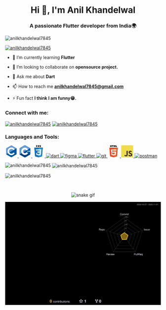 <h1 align="center">Hi 👋, I'm Anil Khandelwal</h1>
<h3 align="center">A passionate Flutter developer from India🌍</h3>

<p align="left"> <img src="https://komarev.com/ghpvc/?username=anilkhandelwal7845&label=Profile%20views&color=0e75b6&style=flat" alt="anilkhandelwal7845" /> </p>

<p align="left"> <a href="https://github.com/ryo-ma/github-profile-trophy"><img src="https://github-profile-trophy.vercel.app/?username=anilkhandelwal7845" alt="anilkhandelwal7845" /></a> </p>

- 🌱 I’m currently learning **Flutter**

- 👯 I’m looking to collaborate on **opensource project.**

- 💬 Ask me about **Dart**

- 📫 How to reach me **anilkhandelwal7845@gmail.com**

- ⚡ Fun fact **I think I am funny😁.**

<h3 align="left">Connect with me:</h3>
<p align="left">
<a href="https://linkedin.com/in/anilkhandelwal7845" target="blank"><img align="center" src="https://raw.githubusercontent.com/rahuldkjain/github-profile-readme-generator/master/src/images/icons/Social/linked-in-alt.svg" alt="anilkhandelwal7845" height="30" width="40" /></a>
<a href="https://instagram.com/anilkhandelwal7845" target="blank"><img align="center" src="https://raw.githubusercontent.com/rahuldkjain/github-profile-readme-generator/master/src/images/icons/Social/instagram.svg" alt="anilkhandelwal7845" height="30" width="40" /></a>
</p>

<h3 align="left">Languages and Tools:</h3>
<p align="left"> <a href="https://www.cprogramming.com/" target="_blank" rel="noreferrer"> <img src="https://raw.githubusercontent.com/devicons/devicon/master/icons/c/c-original.svg" alt="c" width="40" height="40"/> </a> <a href="https://www.w3schools.com/cpp/" target="_blank" rel="noreferrer"> <img src="https://raw.githubusercontent.com/devicons/devicon/master/icons/cplusplus/cplusplus-original.svg" alt="cplusplus" width="40" height="40"/> </a> <a href="https://www.w3schools.com/css/" target="_blank" rel="noreferrer"> <img src="https://raw.githubusercontent.com/devicons/devicon/master/icons/css3/css3-original-wordmark.svg" alt="css3" width="40" height="40"/> </a> <a href="https://dart.dev" target="_blank" rel="noreferrer"> <img src="https://www.vectorlogo.zone/logos/dartlang/dartlang-icon.svg" alt="dart" width="40" height="40"/> </a> <a href="https://www.figma.com/" target="_blank" rel="noreferrer"> <img src="https://www.vectorlogo.zone/logos/figma/figma-icon.svg" alt="figma" width="40" height="40"/> </a> <a href="https://flutter.dev" target="_blank" rel="noreferrer"> <img src="https://www.vectorlogo.zone/logos/flutterio/flutterio-icon.svg" alt="flutter" width="40" height="40"/> </a> <a href="https://git-scm.com/" target="_blank" rel="noreferrer"> <img src="https://www.vectorlogo.zone/logos/git-scm/git-scm-icon.svg" alt="git" width="40" height="40"/> </a> <a href="https://www.w3.org/html/" target="_blank" rel="noreferrer"> <img src="https://raw.githubusercontent.com/devicons/devicon/master/icons/html5/html5-original-wordmark.svg" alt="html5" width="40" height="40"/> </a> <a href="https://developer.mozilla.org/en-US/docs/Web/JavaScript" target="_blank" rel="noreferrer"> <img src="https://raw.githubusercontent.com/devicons/devicon/master/icons/javascript/javascript-original.svg" alt="javascript" width="40" height="40"/> </a> <a href="https://postman.com" target="_blank" rel="noreferrer"> <img src="https://www.vectorlogo.zone/logos/getpostman/getpostman-icon.svg" alt="postman" width="40" height="40"/> </a> </p>

<p><img align="left" src="https://github-readme-stats.vercel.app/api/top-langs?username=anilkhandelwal7845&show_icons=true&locale=en&layout=compact" alt="anilkhandelwal7845" /></p>

<p>&nbsp;<img align="center" src="https://github-readme-stats.vercel.app/api?username=anilkhandelwal7845&show_icons=true&locale=en" alt="anilkhandelwal7845" /></p>

<p><img align="center" src="https://github-readme-streak-stats.herokuapp.com/?user=anilkhandelwal7845&" alt="anilkhandelwal7845" /></p>
<div align="center">

<br>
  
![snake gif](https://github.com/anilkhandelwal7845/anilkhandelwal7845/blob/output/github-contribution-grid-snake.svg)

</div>

![](./profile-3d-contrib/profile-night-rainbow.svg)
 
 
